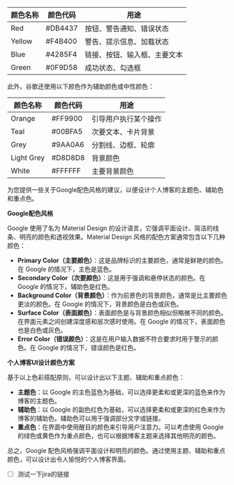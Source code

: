 | 颜色名称 | 颜色代码  | 用途 |
|---------|----------|------|
| Red     | #DB4437  | 按钮、警告通知、错误状态 |
| Yellow  | #F4B400  | 警告、提示信息、加载状态 |
| Blue    | #4285F4  | 链接、按钮、输入框、主要文本 |
| Green   | #0F9D58  | 成功状态、勾选框 |

此外，谷歌还使用以下颜色作为辅助颜色或中性颜色：

| 颜色名称 | 颜色代码  | 用途 |
|---------|----------|------|
| Orange  | #FF9900  | 引导用户执行某个操作 |
| Teal    | #00BFA5  | 次要文本、卡片背景 |
| Grey    | #9AA0A6  | 分割线、边框、轮廓 |
| Light Grey | #D8D8D8 | 背景颜色 |
| White   | #FFFFFF  | 主要背景颜色 |


为您提供一些关于Google配色风格的建议，以便设计个人博客的主题色、辅助色和重点色。

**Google配色风格**

Google 使用了名为 Material Design 的设计语言，它强调平面设计、简洁的线条、明亮的颜色和透视效果。Material Design 风格的配色方案通常包含以下几种颜色：

- **Primary Color（主要颜色）**：这是品牌标识的主要颜色，通常是鲜艳的颜色。在 Google 的情况下，主色是蓝色。
- **Secondary Color（次要颜色）**：这是用于强调和悬停状态的颜色。在 Google 的情况下，辅助色是红色。
- **Background Color（背景颜色）**：作为前景色的背景颜色，通常是比主要颜色更淡的颜色。在 Google 的情况下，背景颜色是白色或灰色。
- **Surface Color（表面颜色）**：表面颜色是与背景颜色相似但略微不同的颜色。在界面元素之间创建深度感和层次感时使用。在 Google 的情况下，表面颜色也是白色或灰色。
- **Error Color（错误颜色）**：这是在用户输入数据不符合要求时用于警示的颜色。在 Google 的情况下，错误颜色是红色。

**个人博客UI设计颜色方案**

基于以上色彩搭配原则，可以设计出以下主题、辅助和重点颜色：

- **主题色**：以 Google 的主色蓝色为基础，可以选择更柔和或更深的蓝色来作为博客的主题色。
- **辅助色**：以 Google 的副色红色为基础，可以选择更柔和或更深的红色来作为博客的辅助色。辅助色可以用于强调部分文字或链接。
- **重点色**：在界面中使用醒目的颜色来引导用户注意力。可以考虑使用 Google 的绿色或黄色作为重点颜色，也可以根据博客主题来选择其他明亮的颜色。

总之，Google 配色风格强调平面设计和明亮的颜色。通过使用主题、辅助和重点颜色，可以设计出令人愉悦的个人博客界面。

- [ ] 测试一下jira的链接